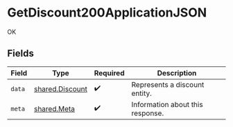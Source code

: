 # GetDiscount200ApplicationJSON

OK


## Fields

| Field                                              | Type                                               | Required                                           | Description                                        |
| -------------------------------------------------- | -------------------------------------------------- | -------------------------------------------------- | -------------------------------------------------- |
| `data`                                             | [shared.Discount](../../models/shared/discount.md) | :heavy_check_mark:                                 | Represents a discount entity.                      |
| `meta`                                             | [shared.Meta](../../models/shared/meta.md)         | :heavy_check_mark:                                 | Information about this response.                   |